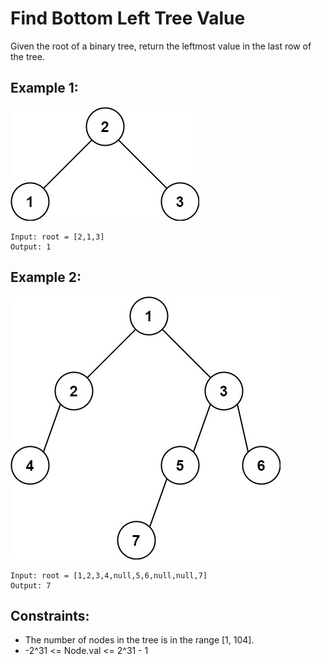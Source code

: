 # Find Bottom Left Tree Value

Given the root of a binary tree, return the leftmost value in the last row of the tree.

## Example 1:

![Example 1](./images/ex1.jpeg)

```
Input: root = [2,1,3]
Output: 1
```

## Example 2:

![Example 2](./images/ex2.jpeg)

```
Input: root = [1,2,3,4,null,5,6,null,null,7]
Output: 7
```

## Constraints:

- The number of nodes in the tree is in the range [1, 104].
- -2^31 <= Node.val <= 2^31 - 1

